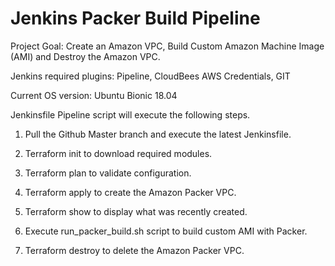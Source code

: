 # Jenkins Packer Build Pipeline

Project Goal: Create an Amazon VPC, Build Custom Amazon Machine Image (AMI) and Destroy the Amazon VPC. 

Jenkins required plugins: Pipeline, CloudBees AWS Credentials, GIT

Current OS version: Ubuntu Bionic 18.04

Jenkinsfile Pipeline script will execute the following steps.

1) Pull the Github Master branch and execute the latest Jenkinsfile.

2) Terraform init to download required modules.

3) Terraform plan to validate configuration.

4) Terraform apply to create the Amazon Packer VPC.

5) Terraform show to display what was recently created.  

3) Execute run_packer_build.sh script to build custom AMI with Packer.

4) Terraform destroy to delete the Amazon Packer VPC.
